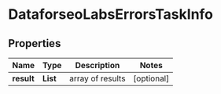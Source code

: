 # DataforseoLabsErrorsTaskInfo


## Properties

| Name | Type | Description | Notes |
|------------ | ------------- | ------------- | -------------|
**result** | **List<DataforseoLabsErrorsResultInfo>** | array of results |[optional]|